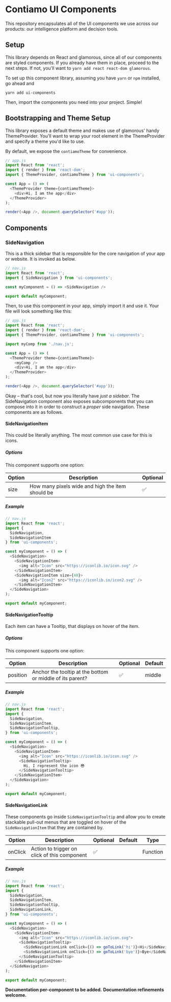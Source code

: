 # Contiamo UI Components

This repository encapsulates all of the UI components we use across our products: our intelligence platform and decision tools.

## Setup

This library depends on React and glamorous, since all of our components are styled components. If you already have them in place, proceed to the next steps. If not, you'll want to `yarn add react react-dom glamorous`.

To set up this component library, assuming you have `yarn` or `npm` installed, go ahead and

`yarn add ui-components`

Then, import the components you need into your project. Simple!

## Bootstrapping and Theme Setup

This library exposes a default theme and makes use of glamorous' handy ThemeProvider. You'll want to wrap your root element in the ThemeProvider and specify a theme you'd like to use.

By default, we expose the `contiamoTheme` for convenience.

```javascript
// app.js
import React from 'react';
import { render } from 'react-dom';
import { ThemeProvider, contiamoTheme } from 'ui-components';

const App = () => (
  <ThemeProvider theme={contiamoTheme}>
    <div>Hi, I am the app</div>
  </ThemeProvider>
);

render(<App />, document.querySelector('#app'));
```

## Components

### SideNavigation
This is a thick sidebar that is responsible for the core navigation of your app or website. It is invoked as below.

```javascript
// nav.js
import React from 'react';
import { SideNavigation } from 'ui-components';

const myComponent = () => <SideNavigation />

export default myComponent;
```

Then, to use this component in your app, simply import it and use it.
Your file will look something like this:

```javascript
// app.js
import React from 'react';
import { render } from 'react-dom';
import { ThemeProvider, contiamoTheme } from 'ui-components';

import myComp from './nav.js';

const App = () => (
  <ThemeProvider theme={contiamoTheme}>
    <myComp />
    <div>Hi, I am the app</div>
  </ThemeProvider>
);

render(<App />, document.querySelector('#app'));
```

Okay – that's cool, but now you literally have *just a sidebar*. The SideNavigation component also exposes subcomponents that you can compose into it in order to construct a *proper* side navigation. These components are as follows.

#### SideNavigationItem
This could be literally anything. The most common use case for this is icons.

##### Options
This component supports one option:

| Option | Description                                      | Optional |
|--------|--------------------------------------------------|----------|
| size   | How many pixels wide and high the item should be | ✅        |

##### Example
```javascript
// nav.js
import React from 'react';
import {
  SideNavigation,
  SideNavigationItem
} from 'ui-components';

const myComponent = () => (
  <SideNavigation>
    <SideNavigationItem>
      <img alt="Icon" src="https://iconlib.io/icon.svg" />
    </SideNavigationItem>
    <SideNavigationItem size={40}>
      <img alt="Icon2" src="https://iconlib.io/icon2.svg" />
    </SideNavigationItem>
  </SideNavigation>
);

export default myComponent;
```

#### SideNavigationTooltip
Each item can have a Tooltip, that displays on hover of the item.

##### Options
This component supports one option:

| Option   | Description                                               | Optional | Default |
|----------|-----------------------------------------------------------|----------|---------|
| position | Anchor the tooltip at the bottom or middle of its parent? | ✅        | middle  |

##### Example
```javascript
// nav.js
import React from 'react';
import {
  SideNavigation,
  SideNavigationItem,
  SideNavigationTooltip,
} from 'ui-components';

const myComponent = () => (
  <SideNavigation>
    <SideNavigationItem>
      <img alt="Icon" src="https://iconlib.io/icon.svg" />
      <SideNavigationTooltip>
        Hi, I represent the icon 😎
      </SideNavigationTooltip>
    </SideNavigationItem>
  </SideNavigation>
);

export default myComponent;
```

#### SideNavigationLink
These components go inside `SideNavigationTooltip` and allow you to create stackable pull-out menus that are toggled on hover of the `SideNavigationItem` that they are contained by.

| Option  | Description                                  | Optional | Default | Type     |
|---------|----------------------------------------------|----------|---------|----------|
| onClick | Action to trigger on click of this component | ✅        |         | Function |

##### Example
```javascript
// nav.js
import React from 'react';
import {
  SideNavigation,
  SideNavigationItem,
  SideNavigationTooltip,
  SideNavigationLink,
} from 'ui-components';

const myComponent = () => (
  <SideNavigation>
    <SideNavigationItem>
      <img alt="Icon" src="https://iconlib.io/icon.svg">
      <SideNavigationTooltip>
        <SideNavigationLink onClick={() => goToLink('hi')}>Hi</SideNavigationLink>
        <SideNavigationLink onClick={() => goToLink('bye')}>Bye</SideNavigationLink>
      </SideNavigationTooltip>
    </SideNavigationItem>
  </SideNavigation>
);

export default myComponent;
```

**Documentation per-component to be added.**
**Documentation refinements welcome.**
